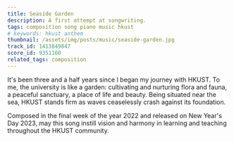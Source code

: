 ```yaml
---
title: Seaside Garden
description: A first attempt at songwriting.
tags: composition song piano music hkust
# keywords: hkust anthem
thumbnail: /assets/img/posts/music/seaside-garden.jpg
track_id: 1413849847
score_id: 9351160
related_tags: composition
---
```


It's been three and a half years since I began my journey with HKUST. To me, the university is like a garden: cultivating and nurturing flora and fauna, a peaceful sanctuary, a place of life and beauty. Being situated near the sea, HKUST stands firm as waves ceaselessly crash against its foundation.

Composed in the final week of the year 2022 and released on New Year's Day 2023, may this song instill vision and harmony in learning and teaching throughout the HKUST community.
 